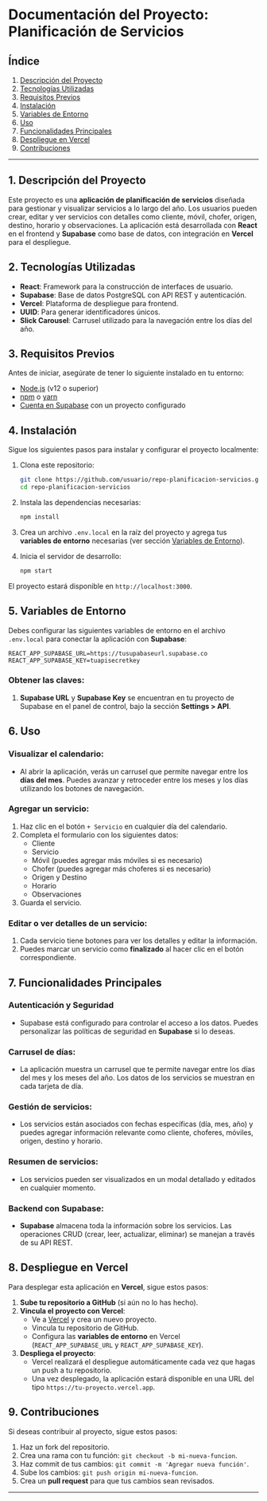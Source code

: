 # **Documentación del Proyecto: Planificación de Servicios**

## **Índice**
1. [Descripción del Proyecto](#descripcion-del-proyecto)
2. [Tecnologías Utilizadas](#tecnologias-utilizadas)
3. [Requisitos Previos](#requisitos-previos)
4. [Instalación](#instalacion)
5. [Variables de Entorno](#variables-de-entorno)
6. [Uso](#uso)
7. [Funcionalidades Principales](#funcionalidades-principales)
8. [Despliegue en Vercel](#despliegue-en-vercel)
9. [Contribuciones](#contribuciones)

---

## 1. **Descripción del Proyecto**

Este proyecto es una **aplicación de planificación de servicios** diseñada para gestionar y visualizar servicios a lo largo del año. Los usuarios pueden crear, editar y ver servicios con detalles como cliente, móvil, chofer, origen, destino, horario y observaciones. La aplicación está desarrollada con **React** en el frontend y **Supabase** como base de datos, con integración en **Vercel** para el despliegue.

## 2. **Tecnologías Utilizadas**

- **React**: Framework para la construcción de interfaces de usuario.
- **Supabase**: Base de datos PostgreSQL con API REST y autenticación.
- **Vercel**: Plataforma de despliegue para frontend.
- **UUID**: Para generar identificadores únicos.
- **Slick Carousel**: Carrusel utilizado para la navegación entre los días del año.

## 3. **Requisitos Previos**

Antes de iniciar, asegúrate de tener lo siguiente instalado en tu entorno:

- [Node.js](https://nodejs.org/) (v12 o superior)
- [npm](https://www.npmjs.com/) o [yarn](https://yarnpkg.com/)
- [Cuenta en Supabase](https://supabase.com/) con un proyecto configurado

## 4. **Instalación**

Sigue los siguientes pasos para instalar y configurar el proyecto localmente:

1. Clona este repositorio:

    ```bash
    git clone https://github.com/usuario/repo-planificacion-servicios.git
    cd repo-planificacion-servicios
    ```

2. Instala las dependencias necesarias:

    ```bash
    npm install
    ```

3. Crea un archivo `.env.local` en la raíz del proyecto y agrega tus **variables de entorno** necesarias (ver sección [Variables de Entorno](#variables-de-entorno)).

4. Inicia el servidor de desarrollo:

    ```bash
    npm start
    ```

El proyecto estará disponible en `http://localhost:3000`.

## 5. **Variables de Entorno**

Debes configurar las siguientes variables de entorno en el archivo `.env.local` para conectar la aplicación con **Supabase**:

```plaintext
REACT_APP_SUPABASE_URL=https://tusupabaseurl.supabase.co
REACT_APP_SUPABASE_KEY=tuapisecretkey
```

### Obtener las claves:

1. **Supabase URL** y **Supabase Key** se encuentran en tu proyecto de Supabase en el panel de control, bajo la sección **Settings > API**.

## 6. **Uso**

### Visualizar el calendario:
- Al abrir la aplicación, verás un carrusel que permite navegar entre los **días del mes**. Puedes avanzar y retroceder entre los meses y los días utilizando los botones de navegación.

### Agregar un servicio:
1. Haz clic en el botón `+ Servicio` en cualquier día del calendario.
2. Completa el formulario con los siguientes datos:
   - Cliente
   - Servicio
   - Móvil (puedes agregar más móviles si es necesario)
   - Chofer (puedes agregar más choferes si es necesario)
   - Origen y Destino
   - Horario
   - Observaciones
3. Guarda el servicio.

### Editar o ver detalles de un servicio:
1. Cada servicio tiene botones para ver los detalles y editar la información.
2. Puedes marcar un servicio como **finalizado** al hacer clic en el botón correspondiente.

## 7. **Funcionalidades Principales**

### Autenticación y Seguridad
- Supabase está configurado para controlar el acceso a los datos. Puedes personalizar las políticas de seguridad en **Supabase** si lo deseas.

### Carrusel de días:
- La aplicación muestra un carrusel que te permite navegar entre los días del mes y los meses del año. Los datos de los servicios se muestran en cada tarjeta de día.

### Gestión de servicios:
- Los servicios están asociados con fechas específicas (día, mes, año) y puedes agregar información relevante como cliente, choferes, móviles, origen, destino y horario.

### Resumen de servicios:
- Los servicios pueden ser visualizados en un modal detallado y editados en cualquier momento.

### Backend con Supabase:
- **Supabase** almacena toda la información sobre los servicios. Las operaciones CRUD (crear, leer, actualizar, eliminar) se manejan a través de su API REST.

## 8. **Despliegue en Vercel**

Para desplegar esta aplicación en **Vercel**, sigue estos pasos:

1. **Sube tu repositorio a GitHub** (si aún no lo has hecho).
2. **Vincula el proyecto con Vercel**:
    - Ve a [Vercel](https://vercel.com/) y crea un nuevo proyecto.
    - Vincula tu repositorio de GitHub.
    - Configura las **variables de entorno** en Vercel (`REACT_APP_SUPABASE_URL` y `REACT_APP_SUPABASE_KEY`).
3. **Despliega el proyecto**:
    - Vercel realizará el despliegue automáticamente cada vez que hagas un push a tu repositorio.
    - Una vez desplegado, la aplicación estará disponible en una URL del tipo `https://tu-proyecto.vercel.app`.

## 9. **Contribuciones**

Si deseas contribuir al proyecto, sigue estos pasos:

1. Haz un fork del repositorio.
2. Crea una rama con tu función: `git checkout -b mi-nueva-funcion`.
3. Haz commit de tus cambios: `git commit -m 'Agregar nueva función'`.
4. Sube los cambios: `git push origin mi-nueva-funcion`.
5. Crea un **pull request** para que tus cambios sean revisados.

---
